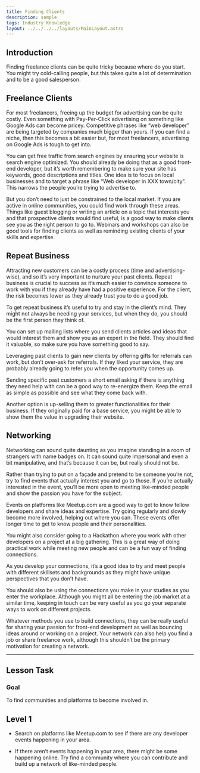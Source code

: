 ```yaml
---
title: Finding Clients
description: sample
tags: Industry Knowledge
layout: ../../../../layouts/MainLayout.astro
---
```


## Introduction

Finding freelance clients can be quite tricky because where do you start. You might try cold-calling people, but this takes quite a lot of determination and to be a good salesperson.

## Freelance Clients

For most freelancers, freeing up the budget for advertising can be quite costly. Even something with Pay-Per-Click advertising on something like Google Ads can become pricey. Competitive phrases like “web developer” are being targeted by companies much bigger than yours. If you can find a niche, then this becomes a bit easier but, for most freelancers, advertising on Google Ads is tough to get into.

You can get free traffic from search engines by ensuring your website is search engine optimized. You should already be doing that as a good front-end developer, but it’s worth remembering to make sure your site has keywords, good descriptions and titles. One idea is to focus on local businesses and to target a phrase like “Web developer in XXX town/city”. This narrows the people you’re trying to advertise to.

But you don’t need to just be constrained to the local market. If you are active in online communities, you could find work through these areas. Things like guest blogging or writing an article on a topic that interests you and that prospective clients would find useful, is a good way to make clients see you as the right person to go to. Webinars and workshops can also be good tools for finding clients as well as reminding existing clients of your skills and expertise.

## Repeat Business

Attracting new customers can be a costly process (time and advertising-wise), and so it’s very important to nurture your past clients. Repeat business is crucial to success as it’s much easier to convince someone to work with you if they already have had a positive experience. For the client, the risk becomes lower as they already trust you to do a good job.

To get repeat business it’s useful to try and stay in the client’s mind. They might not always be needing your services, but when they do, you should be the first person they think of.

You can set up mailing lists where you send clients articles and ideas that would interest them and show you as an expert in the field. They should find it valuable, so make sure you have something good to say.

Leveraging past clients to gain new clients by offering gifts for referrals can work, but don’t over-ask for referrals. If they liked your service, they are probably already going to refer you when the opportunity comes up.

Sending specific past customers a short email asking if there is anything they need help with can be a good way to re-energize them. Keep the email as simple as possible and see what they come back with.

Another option is up-selling them to greater functionalities for their business. If they originally paid for a base service, you might be able to show them the value in upgrading their website.

## Networking

Networking can sound quite daunting as you imagine standing in a room of strangers with name badges on. It can sound quite impersonal and even a bit manipulative, and that’s because it can be, but really should not be.

Rather than trying to put on a façade and pretend to be someone you’re not, try to find events that actually interest you and go to those. If you’re actually interested in the event, you’ll be more open to meeting like-minded people and show the passion you have for the subject.

Events on platforms like Meetup.com are a good way to get to know fellow developers and share ideas and expertise. Try going regularly and slowly become more involved, helping out where you can. These events offer longer time to get to know people and their personalities.

You might also consider going to a Hackathon where you work with other developers on a project at a big gathering. This is a great way of doing practical work while meeting new people and can be a fun way of finding connections.

As you develop your connections, it’s a good idea to try and meet people with different skillsets and backgrounds as they might have unique perspectives that you don’t have.

You should also be using the connections you make in your studies as you enter the workplace. Although you might all be entering the job market at a similar time, keeping in touch can be very useful as you go your separate ways to work on different projects.

Whatever methods you use to build connections, they can be really useful for sharing your passion for front-end development as well as bouncing ideas around or working on a project. Your network can also help you find a job or share freelance work, although this shouldn’t be the primary motivation for creating a network.

<hr>

## Lesson Task

### Goal

To find communities and platforms to become involved in.

## Level 1

- Search on platforms like Meetup.com to see if there are any developer events happening in your area.

- If there aren’t events happening in your area, there might be some happening online. Try find a community where you can contribute and build up a network of like-minded people.
